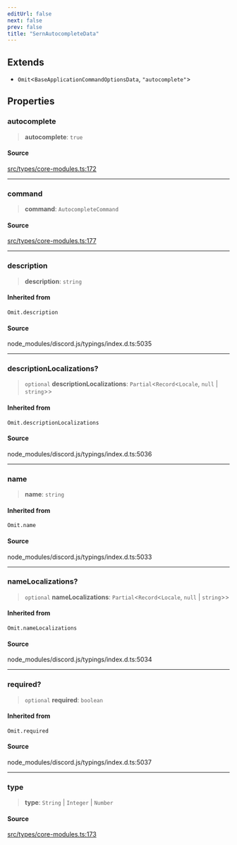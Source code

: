 ```yaml
---
editUrl: false
next: false
prev: false
title: "SernAutocompleteData"
---
```


## Extends

- `Omit`\<`BaseApplicationCommandOptionsData`, `"autocomplete"`\>

## Properties

### autocomplete

> **autocomplete**: `true`

#### Source

[src/types/core-modules.ts:172](https://github.com/sern-handler/handler/blob/a19edaf8838dcf088d3947f4a6aa6213d8f5bb9e/src/types/core-modules.ts#L172)

***

### command

> **command**: `AutocompleteCommand`

#### Source

[src/types/core-modules.ts:177](https://github.com/sern-handler/handler/blob/a19edaf8838dcf088d3947f4a6aa6213d8f5bb9e/src/types/core-modules.ts#L177)

***

### description

> **description**: `string`

#### Inherited from

`Omit.description`

#### Source

node\_modules/discord.js/typings/index.d.ts:5035

***

### descriptionLocalizations?

> `optional` **descriptionLocalizations**: `Partial`\<`Record`\<`Locale`, `null` \| `string`\>\>

#### Inherited from

`Omit.descriptionLocalizations`

#### Source

node\_modules/discord.js/typings/index.d.ts:5036

***

### name

> **name**: `string`

#### Inherited from

`Omit.name`

#### Source

node\_modules/discord.js/typings/index.d.ts:5033

***

### nameLocalizations?

> `optional` **nameLocalizations**: `Partial`\<`Record`\<`Locale`, `null` \| `string`\>\>

#### Inherited from

`Omit.nameLocalizations`

#### Source

node\_modules/discord.js/typings/index.d.ts:5034

***

### required?

> `optional` **required**: `boolean`

#### Inherited from

`Omit.required`

#### Source

node\_modules/discord.js/typings/index.d.ts:5037

***

### type

> **type**: `String` \| `Integer` \| `Number`

#### Source

[src/types/core-modules.ts:173](https://github.com/sern-handler/handler/blob/a19edaf8838dcf088d3947f4a6aa6213d8f5bb9e/src/types/core-modules.ts#L173)
